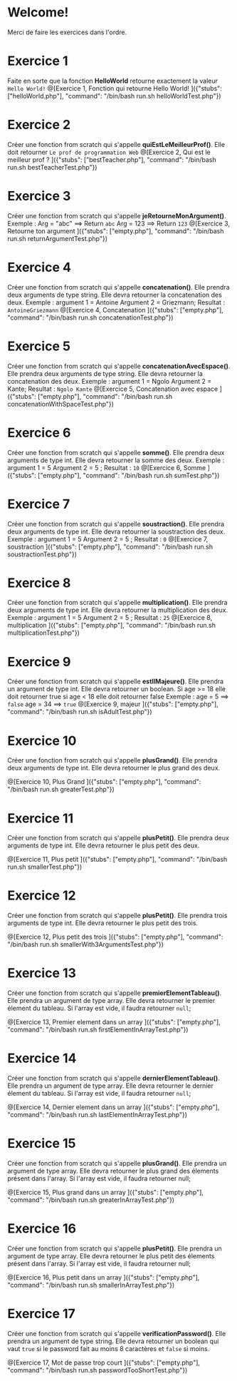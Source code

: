 # Welcome!

Merci de faire les exercices dans l'ordre.




# Exercice 1

Faite en sorte que la fonction **HelloWorld** retourne exactement la valeur `Hello World!`
@[Exercice 1, Fonction qui retourne Hello World! ]({"stubs": ["helloWorld.php"], "command": "/bin/bash run.sh helloWorldTest.php"})

# Exercice 2

Créer une fonction from scratch qui s'appelle **quiEstLeMeilleurProf()**. Elle doit retourner `Le prof de programmation Web`
@[Exercice 2, Qui est le meilleur prof ? ]({"stubs": ["bestTeacher.php"], "command": "/bin/bash run.sh bestTeacherTest.php"})

# Exercice 3

Créer une fonction from scratch qui s'appelle **jeRetourneMonArgument()**.
Exemple : Arg = "abc" ==> Return `abc`
Arg = 123 ==> Return `123`
@[Exercice 3, Retourne ton argument ]({"stubs": ["empty.php"], "command": "/bin/bash run.sh returnArgumentTest.php"})

# Exercice 4

Créer une fonction from scratch qui s'appelle **concatenation()**. Elle prendra deux arguments de type string. Elle devra retourner la concatenation des deux. Exemple : argument 1 = Antoine Argument 2 = Griezmann; Resultat : `AntoineGriezmann`
@[Exercice 4, Concatenation ]({"stubs": ["empty.php"], "command": "/bin/bash run.sh concatenationTest.php"})

# Exercice 5

Créer une fonction from scratch qui s'appelle **concatenationAvecEspace()**. Elle prendra deux arguments de type string. Elle devra retourner la concatenation des deux. Exemple : argument 1 = Ngolo Argument 2 = Kante; Resultat : `Ngolo Kante`
@[Exercice 5, Concatenation avec espace ]({"stubs": ["empty.php"], "command": "/bin/bash run.sh concatenationWithSpaceTest.php"})

# Exercice 6

Créer une fonction from scratch qui s'appelle **somme()**. Elle prendra deux arguments de type int. Elle devra retourner la somme des deux. Exemple :
argument 1 = 5
Argument 2 = 5 ; Resultat : `10`
@[Exercice 6, Somme ]({"stubs": ["empty.php"], "command": "/bin/bash run.sh sumTest.php"})

# Exercice 7

Créer une fonction from scratch qui s'appelle **soustraction()**. Elle prendra deux arguments de type int. Elle devra retourner la soustraction des deux. Exemple :
argument 1 = 5
Argument 2 = 5 ; Resultat : `0`
@[Exercice 7, soustraction ]({"stubs": ["empty.php"], "command": "/bin/bash run.sh soustractionTest.php"})

# Exercice 8

Créer une fonction from scratch qui s'appelle **multiplication()**. Elle prendra deux arguments de type int. Elle devra retourner la multiplication des deux. Exemple :
argument 1 = 5
Argument 2 = 5 ; Resultat : `25`
@[Exercice 8, multiplication ]({"stubs": ["empty.php"], "command": "/bin/bash run.sh multiplicationTest.php"})

# Exercice 9

Créer une fonction from scratch qui s'appelle **estIlMajeure()**. Elle prendra un argument de type int. Elle devra retourner un boolean. Si age >= 18 elle doit retourner true si age < 18 elle doit retourner false Exemple :
age = 5 ==> `false`
age = 34 ==> `true`
@[Exercice 9, majeur ]({"stubs": ["empty.php"], "command": "/bin/bash run.sh isAdultTest.php"})

# Exercice 10

Créer une fonction from scratch qui s'appelle **plusGrand()**. Elle prendra deux arguments de type int. Elle devra retourner le plus grand des deux.

@[Exercice 10, Plus Grand ]({"stubs": ["empty.php"], "command": "/bin/bash run.sh greaterTest.php"})

# Exercice 11

Créer une fonction from scratch qui s'appelle **plusPetit()**. Elle prendra deux arguments de type int. Elle devra retourner le plus petit des deux.

@[Exercice 11, Plus petit ]({"stubs": ["empty.php"], "command": "/bin/bash run.sh smallerTest.php"})

# Exercice 12

Créer une fonction from scratch qui s'appelle **plusPetit()**. Elle prendra trois arguments de type int. Elle devra retourner le plus petit des trois.

@[Exercice 12, Plus petit des trois ]({"stubs": ["empty.php"], "command": "/bin/bash run.sh smallerWith3ArgumentsTest.php"})

# Exercice 13

Créer une fonction from scratch qui s'appelle **premierElementTableau()**. Elle prendra un argument de type array. Elle devra retourner le premier élement du tableau.
Si l'array est vide, il faudra retourner `null`;

@[Exercice 13, Premier element dans un array ]({"stubs": ["empty.php"], "command": "/bin/bash run.sh firstElementInArrayTest.php"})

# Exercice 14

Créer une fonction from scratch qui s'appelle **dernierElementTableau()**. Elle prendra un argument de type array. Elle devra retourner le dernier élement du tableau.
Si l'array est vide, il faudra retourner `null`;

@[Exercice 14, Dernier element dans un array ]({"stubs": ["empty.php"], "command": "/bin/bash run.sh lastElementInArrayTest.php"})


# Exercice 15

Créer une fonction from scratch qui s'appelle **plusGrand()**. Elle prendra un argument de type array. Elle devra retourner le plus grand des élements présent dans l'array.
Si l'array est vide, il faudra retourner null;

@[Exercice 15, Plus grand dans un array ]({"stubs": ["empty.php"], "command": "/bin/bash run.sh greaterInArrayTest.php"})

# Exercice 16

Créer une fonction from scratch qui s'appelle **plusPetit()**. Elle prendra un argument de type array. Elle devra retourner le plus petit des élements présent dans l'array.
Si l'array est vide, il faudra retourner null;

@[Exercice 16, Plus petit dans un array ]({"stubs": ["empty.php"], "command": "/bin/bash run.sh smallerInArrayTest.php"})

# Exercice 17

Créer une fonction from scratch qui s'appelle **verificationPassword()**. Elle prendra un argument de type string. Elle devra retourner un boolean qui vaut `true` si le password fait au moins 8 caractères et `false` si moins.

@[Exercice 17, Mot de passe trop court ]({"stubs": ["empty.php"], "command": "/bin/bash run.sh passwordTooShortTest.php"})
